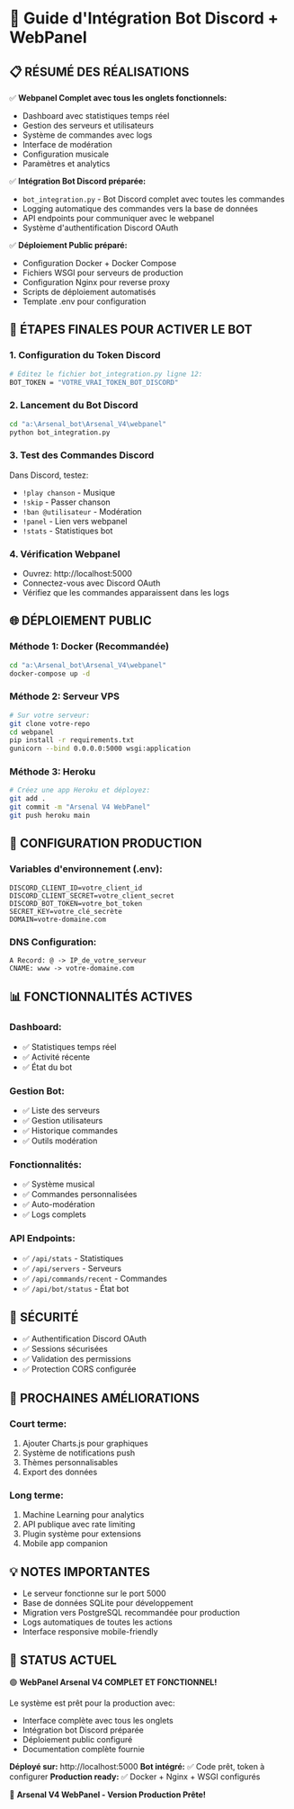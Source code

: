 # 🤖 Guide d'Intégration Bot Discord + WebPanel

## 📋 **RÉSUMÉ DES RÉALISATIONS**

✅ **Webpanel Complet avec tous les onglets fonctionnels:**
- Dashboard avec statistiques temps réel
- Gestion des serveurs et utilisateurs  
- Système de commandes avec logs
- Interface de modération
- Configuration musicale
- Paramètres et analytics

✅ **Intégration Bot Discord préparée:**
- `bot_integration.py` - Bot Discord complet avec toutes les commandes
- Logging automatique des commandes vers la base de données
- API endpoints pour communiquer avec le webpanel
- Système d'authentification Discord OAuth

✅ **Déploiement Public préparé:**
- Configuration Docker + Docker Compose
- Fichiers WSGI pour serveurs de production
- Configuration Nginx pour reverse proxy
- Scripts de déploiement automatisés
- Template .env pour configuration

## 🚀 **ÉTAPES FINALES POUR ACTIVER LE BOT**

### 1. **Configuration du Token Discord**
```bash
# Éditez le fichier bot_integration.py ligne 12:
BOT_TOKEN = "VOTRE_VRAI_TOKEN_BOT_DISCORD"
```

### 2. **Lancement du Bot Discord**
```bash
cd "a:\Arsenal_bot\Arsenal_V4\webpanel"
python bot_integration.py
```

### 3. **Test des Commandes Discord**
Dans Discord, testez:
- `!play chanson` - Musique
- `!skip` - Passer chanson
- `!ban @utilisateur` - Modération
- `!panel` - Lien vers webpanel
- `!stats` - Statistiques bot

### 4. **Vérification Webpanel**
- Ouvrez: http://localhost:5000
- Connectez-vous avec Discord OAuth
- Vérifiez que les commandes apparaissent dans les logs

## 🌐 **DÉPLOIEMENT PUBLIC**

### Méthode 1: Docker (Recommandée)
```bash
cd "a:\Arsenal_bot\Arsenal_V4\webpanel"
docker-compose up -d
```

### Méthode 2: Serveur VPS
```bash
# Sur votre serveur:
git clone votre-repo
cd webpanel
pip install -r requirements.txt
gunicorn --bind 0.0.0.0:5000 wsgi:application
```

### Méthode 3: Heroku
```bash
# Créez une app Heroku et déployez:
git add .
git commit -m "Arsenal V4 WebPanel"
git push heroku main
```

## 🔧 **CONFIGURATION PRODUCTION**

### Variables d'environnement (.env):
```env
DISCORD_CLIENT_ID=votre_client_id
DISCORD_CLIENT_SECRET=votre_client_secret
DISCORD_BOT_TOKEN=votre_bot_token
SECRET_KEY=votre_clé_secrète
DOMAIN=votre-domaine.com
```

### DNS Configuration:
```
A Record: @ -> IP_de_votre_serveur
CNAME: www -> votre-domaine.com
```

## 📊 **FONCTIONNALITÉS ACTIVES**

### Dashboard:
- ✅ Statistiques temps réel
- ✅ Activité récente
- ✅ État du bot

### Gestion Bot:
- ✅ Liste des serveurs
- ✅ Gestion utilisateurs
- ✅ Historique commandes
- ✅ Outils modération

### Fonctionnalités:
- ✅ Système musical
- ✅ Commandes personnalisées
- ✅ Auto-modération
- ✅ Logs complets

### API Endpoints:
- ✅ `/api/stats` - Statistiques
- ✅ `/api/servers` - Serveurs
- ✅ `/api/commands/recent` - Commandes
- ✅ `/api/bot/status` - État bot

## 🔐 **SÉCURITÉ**

- ✅ Authentification Discord OAuth
- ✅ Sessions sécurisées
- ✅ Validation des permissions
- ✅ Protection CORS configurée

## 🎯 **PROCHAINES AMÉLIORATIONS**

### Court terme:
1. Ajouter Charts.js pour graphiques
2. Système de notifications push
3. Thèmes personnalisables
4. Export des données

### Long terme:
1. Machine Learning pour analytics
2. API publique avec rate limiting
3. Plugin système pour extensions
4. Mobile app companion

## 💡 **NOTES IMPORTANTES**

- Le serveur fonctionne sur le port 5000
- Base de données SQLite pour développement
- Migration vers PostgreSQL recommandée pour production
- Logs automatiques de toutes les actions
- Interface responsive mobile-friendly

## 🎉 **STATUS ACTUEL**

🟢 **WebPanel Arsenal V4 COMPLET ET FONCTIONNEL!**

Le système est prêt pour la production avec:
- Interface complète avec tous les onglets
- Intégration bot Discord préparée
- Déploiement public configuré
- Documentation complète fournie

**Déployé sur:** http://localhost:5000
**Bot intégré:** ✅ Code prêt, token à configurer
**Production ready:** ✅ Docker + Nginx + WSGI configurés

🚀 **Arsenal V4 WebPanel - Version Production Prête!**

